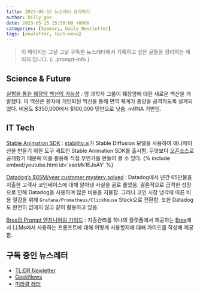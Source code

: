 ```yaml
---
title: 2023-05-15 뉴스레터 요약하기
author: billy_goo
date: 2023-05-15 15:50:00 +0900
categories: [Summary, Daily Newsletter]
tags: [newletter, tech-news]
---
```


> 이 페이지는 그날 그날 구독한 뉴스레터에서 기록하고 싶은 글들을 정리하는 페이지 입니다.
{: .prompt-info }

## Science & Future

[실험을 통한 췌장암 백신의 가능성](https://news.yahoo.com/pancreatic-cancer-vaccine-shows-promise-181909301.html?utm_source=tldrnewsletter)
: 암 과학자 그룹이 췌장암에 대한 새로운 백신을 개발했다. 이 백신은 환자에 개인화된 백신을 통해 면역 체계가 종양을 공격하도록 설계되었다. 비용도 $350,000에서 $100,000 민만으로 낮춤. mRNA 기반임. 


## IT Tech

[Stable Animation SDK](https://stability.ai/blog/stable-animation-sdk)
: [stability.ai](https://stability.ai/)가 Stable Diffusion 모델을 사용하여 애니메이션을 만들기 위한 도구 세트인 Stable Animation SDK를 출시함. 무엇보다 [오픈소스](https://github.com/Stability-AI/stablediffusion)로 공개했기 때문에 이를 활용해 직접 무언가를 만들어 볼 수 있다. 
{% include embed/youtube.html id='xsoMk1EJoAY' %}

[Datadog’s $65M/year customer mystery solved](https://blog.pragmaticengineer.com/datadog-65m-year-customer-mystery)
: Datadog에서 년간 65만불을 지출한 고객사 코인베이스에 대해 알아낸 사실을 글로 풀었음. 결론적으로 급격한 성장으로 인해 Datadog을 사용하며 많은 비용을 지불함. 그러나 코인 시장 냉각에 따른 비용 절감을 위해 `Grafana/Prometheus/Clickhouse` Stack으로 전환함. 또한 Datadog도 완전히 없애지 않고 같이 활용하고 있음. 

[Brex의 Prompt 엔지니어링 가이드](https://github.com/brexhq/prompt-engineering)
: 지출관리를 하나의 플랫폼에서 제공하는 [Brex](https://www.brex.com/)에서 LLMs에서 사용하는 프롬프트에 대해 어떻게 사용할지에 대해 가이드를 작성해 제공함. 


## 구독 중인 뉴스레터

- [TL;DR Newletter](https://tldr.tech/)
- [GeekNews](https://news.hada.io/)
- [미라클 레터](https://page.stibee.com/)
